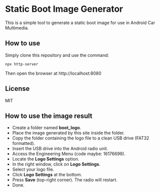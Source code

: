 # Static Boot Image Generator

This is a simple tool to generate a static boot image for use in Android Car Multimedia.

## How to use

Simply clone this repository and use the command:

```
npx http-server
```

Then open the browser at http://localhost:8080

## License

MIT

## How to use the image result

- Create a folder named __boot_logo__.
- Place the image generated by this site inside the folder.
- Copy the folder containing the logo file to a clean USB drive (FAT32 formatted).
- Insert the USB drive into the Android radio unit.
- Access the Engineering Menu (code maybe: 16176699).
- Locate the __Logo Settings__ option.
- In the right window, click on __Logo Settings__.
- Select your logo file.
- Click __Logo Settings__ at the bottom.
- Press __Save__ (top-right corner). The radio will restart.
- Done.
